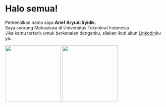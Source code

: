 # Halo semua! 

Perkenalkan nama saya **Arief Aryudi Syidik**.  
Saya seorang Mahasiswa di Universitas Teknokrat Indonesia  
Jika kamu tertarik untuk berkenalan denganku, silakan ikuti akun [Linkedin](https://www.linkedin.com/in/ariefaryudisyidik/)ku ya.

<p align="left">
<a href="https://github.com/ariefaryudisyidik">
  <img height="180em" src="https://github-readme-stats-eight-theta.vercel.app/api?username=ariefaryudisyidik&show_icons=true&theme=algolia&include_all_commits=true&count_private=true"/>
  <img height="180em" src="https://github-readme-stats-eight-theta.vercel.app/api/top-langs/?username=ariefaryudisyidik&layout=compact&langs_count=8&theme=algolia"/>
</a>
</p>
